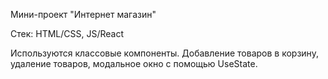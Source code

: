Мини-проект "Интернет магазин"

Стек: HTML/CSS, JS/React

Используются классовые компоненты. Добавление товаров в корзину, удаление товаров, модальное окно с помощью UseState.
